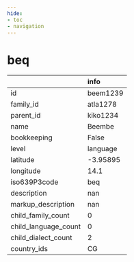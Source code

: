 ```yaml
---
hide:
- toc
- navigation
---
```

# beq
|                      | info     |
|:---------------------|:---------|
| id                   | beem1239 |
| family_id            | atla1278 |
| parent_id            | kiko1234 |
| name                 | Beembe   |
| bookkeeping          | False    |
| level                | language |
| latitude             | -3.95895 |
| longitude            | 14.1     |
| iso639P3code         | beq      |
| description          | nan      |
| markup_description   | nan      |
| child_family_count   | 0        |
| child_language_count | 0        |
| child_dialect_count  | 2        |
| country_ids          | CG       |